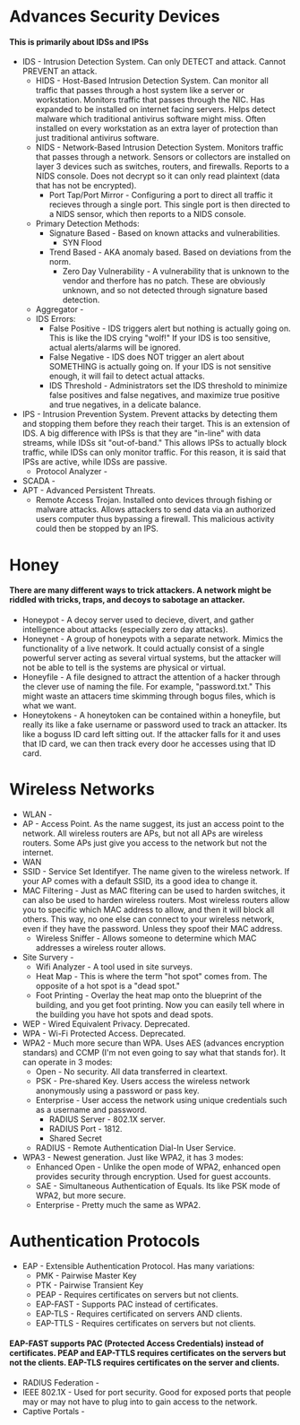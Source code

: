 # Advances Security Devices
#### This is primarily about IDSs and IPSs
 * IDS - Intrusion Detection System. Can only DETECT and attack. Cannot PREVENT an attack.
    + HIDS - Host-Based Intrusion Detection System. Can monitor all traffic that passes through a host system like a server or workstation. Monitors traffic that passes through the NIC. Has expanded to be installed on internet facing servers. Helps detect malware which traditional antivirus software might miss. Often installed on every workstation as an extra layer of protection than just traditional antivirus software.
    + NIDS - Network-Based Intrusion Detection System. Monitors traffic that passes through a network. Sensors or collectors are installed on layer 3 devices such as switches, routers, and firewalls. Reports to a NIDS console. Does not decrypt so it can only read plaintext (data that has not be encrypted).
      - Port Tap/Port Mirror - Configuring a port to direct all traffic it recieves through a single port. This single port is then directed to a NIDS sensor, which then reports to a NIDS console.
    + Primary Detection Methods:
       - Signature Based - Based on known attacks and vulnerabilities.
          * SYN Flood
       - Trend Based - AKA anomaly based. Based on deviations from the norm.
          * Zero Day Vulnerability - A vulnerability that is unknown to the vendor and therfore has no patch. These are obviously unknown, and so not detected through signature based detection.
    + Aggregator -
    + IDS Errors:
      - False Positive - IDS triggers alert but nothing is actually going on. This is like the IDS crying "wolf!" If your IDS is too sensitive, actual alerts/alarms will be ignored.
      - False Negative - IDS does NOT trigger an alert about SOMETHING is actually going on. If your IDS is not sensitive enough, it will fail to detect actual attacks.
      - IDS Threshold - Administrators set the IDS threshold to minimize false positives and false negatives, and maximize true positive and true negatives, in a delicate balance.
 * IPS - Intrusion Prevention System. Prevent attacks by detecting them and stopping them before they reach their target. This is an extension of IDS. A big difference with IPSs is that they are "in-line" with data streams, while IDSs sit "out-of-band." This allows IPSs to actually block traffic, while IDSs can only monitor traffic. For this reason, it is said that IPSs are active, while IDSs are passive.
    + Protocol Analyzer -
 * SCADA - 
 * APT - Advanced Persistent Threats.
    + Remote Access Trojan. Installed onto devices through fishing or malware attacks. Allows attackers to send data via an authorized users computer thus bypassing a firewall. This malicious activity could then be stopped by an IPS.
# Honey
#### There are many different ways to trick attackers. A network might be riddled with tricks, traps, and decoys to sabotage an attacker.
* Honeypot - A decoy server used to decieve, divert, and gather intelligence about attacks (especially zero day attacks).
* Honeynet - A group of honeypots with a separate network. Mimics the functionality of a live network. It could actually consist of a single powerful server acting as several virtual systems, but the attacker will not be able to tell is the systems are physical or virtual.
* Honeyfile - A file designed to attract the attention of a hacker through the clever use of naming the file. For example, "password.txt." This might waste an attacers time skimming through bogus files, which is what we want.
* Honeytokens - A honeytoken can be contained within a honeyfile, but really its like a fake username or password used to track an attacker. Its like a boguss ID card left sitting out. If the attacker falls for it and uses that ID card, we can then track every door he accesses using that ID card.
# Wireless Networks
* WLAN -
* AP - Access Point. As the name suggest, its just an access point to the network. All wireless routers are APs, but not all APs are wireless routers. Some APs just give you access to the network but not the internet.
* WAN
* SSID - Service Set Identifyer. The name given to the wireless network. If your AP comes with a default SSID, its a good idea to change it.
* MAC Filtering - Just as MAC fltering can be used to harden switches, it can also be used to harden wireless routers. Most wireless routers allow you to specific which MAC address to allow, and then it will block all others. This way, no one else can connect to your wireless network, even if they have the password. Unless they spoof their MAC address.
   + Wireless Sniffer - Allows someone to determine which MAC addresses a wireless router allows.
* Site Survery -
   + Wifi Analyzer - A tool used in site surveys.
   + Heat Map - This is where the term "hot spot" comes from. The opposite of a hot spot is a "dead spot."
   + Foot Printing - Overlay the heat map onto the blueprint of the building, and you get foot printing. Now you can easily tell where in the building you have hot spots and dead spots.
* WEP - Wired Equivalent Privacy. Deprecated.
* WPA - Wi-Fi Protected Access. Deprecated.
* WPA2 - Much more secure than WPA. Uses AES (advances encryption standars) and CCMP (I'm not even going to say what that stands for). It can operate in 3 modes:
   + Open - No security. All data transferred in cleartext.
   + PSK - Pre-shared Key. Users access the wireless network anonymously using a password or pass key.
   + Enterprise - User access the network using unique credentials such as a username and password.
      - RADIUS Server - 802.1X server.
      - RADIUS Port - 1812.
      - Shared Secret
   + RADIUS - Remote Authentication Dial-In User Service.
* WPA3 - Newest generation. Just like WPA2, it has 3 modes:
   + Enhanced Open - Unlike the open mode of WPA2, enhanced open provides security through encryption. Used for guest accounts.
   + SAE - Simultaneous Authentication of Equals. Its like PSK mode of WPA2, but more secure.
   + Enterprise - Pretty much the same as WPA2.
# Authentication Protocols
* EAP - Extensible Authentication Protocol. Has many variations:
   + PMK - Pairwise Master Key
   + PTK - Pairwise Transient Key
   + PEAP - Requires certificates on servers but not clients.
   + EAP-FAST - Supports PAC instead of certificates.
   + EAP-TLS - Requires certificated on servers AND clients.
   + EAP-TTLS - Requires certificates on servers but not clients.
#### EAP-FAST supports PAC (Protected Access Credentials) instead of certificates. PEAP and EAP-TTLS requires certificates on the servers but not the clients. EAP-TLS requires certificates on the server and clients.
* RADIUS Federation -
* IEEE 802.1X - Used for port security. Good for exposed ports that people may or may not have to plug into to gain access to the network.
* Captive Portals - 
